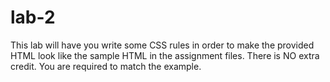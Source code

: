 # lab-2
This lab will have you write some CSS rules in order to make the provided HTML look like the sample HTML in the assignment files. There is NO extra credit. You are required to match the example.
